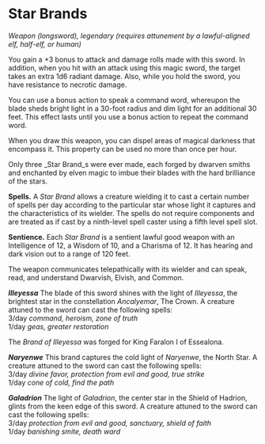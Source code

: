 # Star Brands

_Weapon (longsword), legendary (requires attunement by a lawful-aligned elf, half-elf, or human)_

You gain a +3 bonus to attack and damage rolls made with this sword. In addition, when you hit with an attack using this magic sword, the target takes an extra 1d6 radiant damage. Also, while you hold the sword, you have resistance to necrotic damage.

You can use a bonus action to speak a command word, whereupon the blade sheds bright light in a 30-foot radius and dim light for an additional 30 feet. This effect lasts until you use a bonus action to repeat the command word.

When you draw this weapon, you can dispel areas of magical darkness that encompass it. This property can be used no more than once per hour.

Only three _Star Brand_s were ever made, each forged by dwarven smiths and enchanted by elven magic to imbue their blades with the hard brilliance of the stars.

**Spells.** A _Star Brand_ allows a creature wielding it to cast a certain number of spells per day according to the particular star whose light it captures and the characteristics of its wielder. The spells do not require components and are treated as if cast by a ninth-level spell caster using a fifth level spell slot.

**Sentience.** Each _Star Brand_ is a sentient lawful good weapon with an Intelligence of 12, a Wisdom of 10, and a Charisma of 12. It has hearing and dark vision out to a range of 120 feet.

The weapon communicates telepathically with its wielder and can speak, read, and understand Dwarvish, Elvish, and Common.

**_Illeyessa_**
The blade of this sword shines with the light of _Illeyessa_, the brightest star in the constellation _Ancalyemar_, The Crown. A creature attuned to the sword can cast the following spells:  
3/day _command, heroism, zone of truth_  
1/day _geas, greater restoration_

The _Brand of Illeyessa_ was forged for King Faralon I of Essealona.

**_Naryenwe_**
This brand captures the cold light of _Naryenwe_, the North Star. A creature attuned to the sword can cast the following spells:  
3/day _divine favor, protection from evil and good, true strike_  
1/day _cone of cold, find the path_  

**_Galadrion_**
The light of _Galadrion_, the center star in the Shield of Hadrion, glints from the keen edge of this sword. A creature attuned to the sword can cast the following spells:  
3/day _protection from evil and good, sanctuary, shield of faith_  
1/day _banishing smite, death ward_  